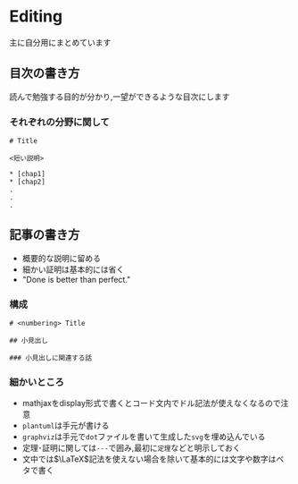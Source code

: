 # Editing

主に自分用にまとめています

## 目次の書き方

読んで勉強する目的が分かり,一望ができるような目次にします

### それぞれの分野に関して

```text
# Title

<短い説明>

* [chap1]
* [chap2]
.
.
.
```

## 記事の書き方

- 概要的な説明に留める
- 細かい証明は基本的には省く
- "Done is better than perfect."

### 構成

```text
# <numbering> Title

## 小見出し

### 小見出しに関連する話
```

### 細かいところ

- mathjaxをdisplay形式で書くとコード文内でドル記法が使えなくなるので注意
- `plantuml`は手元が書ける
- `graphviz`は手元で`dot`ファイルを書いて生成した`svg`を埋め込んでいる
- 定理･証明に関しては`---`で囲み,最初に`定理`などと明示しておく
- 文中では$\LaTeX$記法を使えない場合を除いて基本的には文字や数字はベタで書く
